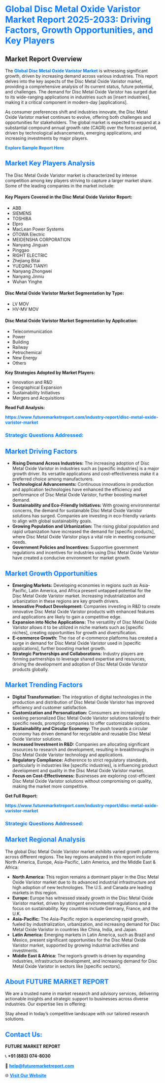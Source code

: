 <h1 style="color: #007BFF;">Global Disc Metal Oxide Varistor Market Report 2025-2033: Driving Factors, Growth Opportunities, and Key Players</h1>

<section id="overview">
<h2>Market Report Overview</h2>
<p>The <a href="https://www.futuremarketreport.com/industry-report/disc-metal-oxide-varistor-market" style="color: #007BFF; text-decoration: none;"><strong>Global Disc Metal Oxide Varistor Market</strong></a> is witnessing significant growth, driven by increasing demand across various industries. This report delves into the key aspects of the Disc Metal Oxide Varistor market, providing a comprehensive analysis of its current status, future potential, and challenges. The demand for Disc Metal Oxide Varistor has surged due to its wide-ranging applications in industries such as [insert industries], making it a critical component in modern-day [applications].</p>
<p>As consumer preferences shift and industries innovate, the Disc Metal Oxide Varistor market continues to evolve, offering both challenges and opportunities for stakeholders. The global market is expected to expand at a substantial compound annual growth rate (CAGR) over the forecast period, driven by technological advancements, emerging applications, and increasing investments by major players.</p>
</section>

<section id="overview">
<p><a href="https://www.futuremarketreport.com/request-sample/reportId=50390" style="color: #007BFF; text-decoration: none;"><strong>Explore Sample Report Here</strong></a></p>
</section>

<section id="key-players">
<h2 style="color: #007BFF;">Market Key Players Analysis</h2>
<p>The Disc Metal Oxide Varistor market is characterized by intense competition among key players striving to capture a larger market share. Some of the leading companies in the market include:</p>
<h4>Key Players Covered in the Disc Metal Oxide Varistor Report:</h4>
<ul><li>ABB</li><li>SIEMENS</li><li>TOSHIBA</li><li>Elpro</li><li>MacLean Power Systems</li><li>OTOWA Electric</li><li>MEIDENSHA CORPORATION</li><li>Nanyang Jinguan</li><li>Pinggao</li><li>RIGHT ELECTRIC</li><li>Zhejiang Bitai</li><li>YUEQING TIANYI</li><li>Nanyang Zhongwei</li><li>Nanyang Jinniu</li><li>Wuhan Yinghe</li></ul>
<h4>Disc Metal Oxide Varistor Market Segmentation by Type:</h4>
<ul><li>LV MOV</li><li>HV-MV MOV</li></ul>

<h4>Disc Metal Oxide Varistor Market Segmentation by Application:</h4>
<ul><li>Telecommunication</li><li>Power</li><li>Building</li><li>Railway</li><li>Petrochemical</li><li>New Energy</li><li>Others</li></ul>
<p><strong>Key Strategies Adopted by Market Players:</strong></p>
<ul>
<li>Innovation and R&D</li>
<li>Geographical Expansion</li>
<li>Sustainability Initiatives</li>
<li>Mergers and Acquisitions</li>
</ul>
</section>

<section>
<p><strong>Read Full Analysis: </strong></p><a href="https://www.futuremarketreport.com/industry-report/disc-metal-oxide-varistor-market" style="color: #007BFF; text-decoration: none;"><strong>https://www.futuremarketreport.com/industry-report/disc-metal-oxide-varistor-market</strong></a>
<h3 style="color: #007BFF;">Strategic Questions Addressed:</h3>
</section>

<section id="driving-factors">
<h2 style="color: #007BFF;">Market Driving Factors</h2>
<ul>
<li><strong>Rising Demand Across Industries:</strong> The increasing adoption of Disc Metal Oxide Varistor in industries such as [specific industries] is a major growth driver. Its versatile applications and cost-effectiveness make it a preferred choice among manufacturers.</li>
<li><strong>Technological Advancements:</strong> Continuous innovations in production and application technologies have enhanced the efficiency and performance of Disc Metal Oxide Varistor, further boosting market demand.</li>
<li><strong>Sustainability and Eco-Friendly Initiatives:</strong> With growing environmental concerns, the demand for sustainable Disc Metal Oxide Varistor solutions has surged. Companies are investing in eco-friendly variants to align with global sustainability goals.</li>
<li><strong>Growing Population and Urbanization:</strong> The rising global population and rapid urbanization have increased the demand for [specific products], where Disc Metal Oxide Varistor plays a vital role in meeting consumer needs.</li>
<li><strong>Government Policies and Incentives:</strong> Supportive government regulations and incentives for industries using Disc Metal Oxide Varistor have created a conducive environment for market growth.</li>
</ul>
</section>

<section id="growth-opportunities">
<h2 style="color: #007BFF;">Market Growth Opportunities</h2>
<ul>
<li><strong>Emerging Markets:</strong> Developing economies in regions such as Asia-Pacific, Latin America, and Africa present untapped potential for the Disc Metal Oxide Varistor market. Increasing industrialization and urbanization in these regions are key growth drivers.</li>
<li><strong>Innovative Product Development:</strong> Companies investing in R&D to create innovative Disc Metal Oxide Varistor products with enhanced features and applications are likely to gain a competitive edge.</li>
<li><strong>Expansion into Niche Applications:</strong> The versatility of Disc Metal Oxide Varistor allows it to be utilized in niche markets such as [specific niches], creating opportunities for growth and diversification.</li>
<li><strong>E-commerce Growth:</strong> The rise of e-commerce platforms has created a surge in demand for Disc Metal Oxide Varistor used in [specific applications], further boosting market growth.</li>
<li><strong>Strategic Partnerships and Collaborations:</strong> Industry players are forming partnerships to leverage shared expertise and resources, driving the development and adoption of Disc Metal Oxide Varistor products globally.</li>
</ul>
</section>

<section id="trending-factors">
<h2 style="color: #007BFF;">Market Trending Factors</h2>
<ul>
<li><strong>Digital Transformation:</strong> The integration of digital technologies in the production and distribution of Disc Metal Oxide Varistor has improved efficiency and customer satisfaction.</li>
<li><strong>Customization and Personalization:</strong> Consumers are increasingly seeking personalized Disc Metal Oxide Varistor solutions tailored to their specific needs, prompting companies to offer customizable options.</li>
<li><strong>Sustainability and Circular Economy:</strong> The push towards a circular economy has driven demand for recyclable and reusable Disc Metal Oxide Varistor solutions.</li>
<li><strong>Increased Investment in R&D:</strong> Companies are allocating significant resources to research and development, resulting in breakthroughs in Disc Metal Oxide Varistor technology and applications.</li>
<li><strong>Regulatory Compliance:</strong> Adherence to strict regulatory standards, particularly in industries like [specific industries], is influencing product development and quality in the Disc Metal Oxide Varistor market.</li>
<li><strong>Focus on Cost-Effectiveness:</strong> Businesses are exploring cost-efficient Disc Metal Oxide Varistor solutions without compromising on quality, making the market more competitive.</li>
</ul>
</section>

<section>
<p><strong>Get Full Report: </strong></p><a href="https://www.futuremarketreport.com/industry-report/disc-metal-oxide-varistor-market" style="color: #007BFF; text-decoration: none;"><strong>https://www.futuremarketreport.com/industry-report/disc-metal-oxide-varistor-market</strong></a>
<h3 style="color: #007BFF;">Strategic Questions Addressed:</h3>
</section>


<section id="regional-analysis">
<h2 style="color: #007BFF;">Market Regional Analysis</h2>
<p>The global Disc Metal Oxide Varistor market exhibits varied growth patterns across different regions. The key regions analyzed in this report include North America, Europe, Asia-Pacific, Latin America, and the Middle East & Africa:</p>
<ul>
<li><strong>North America:</strong> This region remains a dominant player in the Disc Metal Oxide Varistor market due to its advanced industrial infrastructure and high adoption of new technologies. The U.S. and Canada are leading markets in this region.</li>
<li><strong>Europe:</strong> Europe has witnessed steady growth in the Disc Metal Oxide Varistor market, driven by stringent environmental regulations and a focus on sustainability. Key countries include Germany, France, and the U.K.</li>
<li><strong>Asia-Pacific:</strong> The Asia-Pacific region is experiencing rapid growth, fueled by industrialization, urbanization, and increasing demand for Disc Metal Oxide Varistor in countries like China, India, and Japan.</li>
<li><strong>Latin America:</strong> Emerging markets in Latin America, such as Brazil and Mexico, present significant opportunities for the Disc Metal Oxide Varistor market, supported by growing industrial activities and investments.</li>
<li><strong>Middle East & Africa:</strong> The region’s growth is driven by expanding industries, infrastructure development, and increasing demand for Disc Metal Oxide Varistor in sectors like [specific sectors].</li>
</ul>
</section>

<footer>
<h2 style="color: #007BFF;">About FUTURE MARKET REPORT</h2>
<p>We are a trusted name in market research and advisory services, delivering actionable insights and strategic support to businesses across diverse industries. Our expertise lies in offering:</p>

<p>Stay ahead in today’s competitive landscape with our tailored research solutions.</p>

<h2 style="color: #007BFF;">Contact Us:</h2>
<p><strong>FUTURE MARKET REPORT</strong></p>
<p>📞 <strong>+91 (883) 074-8030</strong></p>
<p>📧 <strong><a href="mailto:help@futuremarketreport.com" style="color: #007BFF;">help@futuremarketreport.com</a></strong></p>
<p>🌐 <strong><a href="https://www.futuremarketreport.com/" style="color: #007BFF;">Visit Our Website</a></strong></p>
</footer>